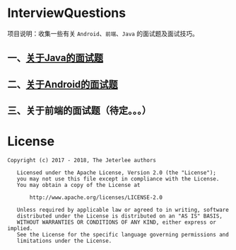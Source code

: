 # InterviewQuestions
项目说明：收集一些有关 `Android`、`前端`、`Java` 的面试题及面试技巧。


## 一、[关于Java的面试题](https://github.com/jeterlee/android-dev-note/blob/master/android/summary_interview/java_interview.md)


## 二、[关于Android的面试题](https://github.com/jeterlee/android-dev-note/blob/master/android/summary_interview/android_interview)


## 三、关于前端的面试题（待定。。。）


# License
```
Copyright (c) 2017 - 2018, The Jeterlee authors 

   Licensed under the Apache License, Version 2.0 (the "License");
   you may not use this file except in compliance with the License.
   You may obtain a copy of the License at

       http://www.apache.org/licenses/LICENSE-2.0

   Unless required by applicable law or agreed to in writing, software
   distributed under the License is distributed on an "AS IS" BASIS,
   WITHOUT WARRANTIES OR CONDITIONS OF ANY KIND, either express or implied.
   See the License for the specific language governing permissions and
   limitations under the License.
```
